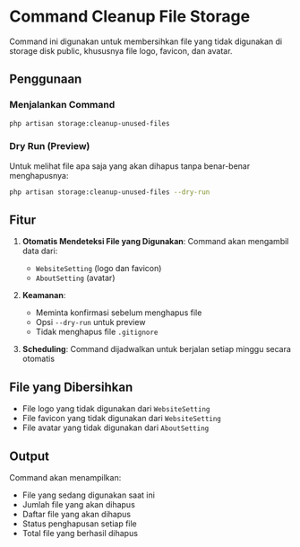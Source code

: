 # Command Cleanup File Storage

Command ini digunakan untuk membersihkan file yang tidak digunakan di storage disk public, khususnya file logo, favicon, dan avatar.

## Penggunaan

### Menjalankan Command
```bash
php artisan storage:cleanup-unused-files
```

### Dry Run (Preview)
Untuk melihat file apa saja yang akan dihapus tanpa benar-benar menghapusnya:
```bash
php artisan storage:cleanup-unused-files --dry-run
```

## Fitur

1. **Otomatis Mendeteksi File yang Digunakan**: Command akan mengambil data dari:
   - `WebsiteSetting` (logo dan favicon)
   - `AboutSetting` (avatar)

2. **Keamanan**: 
   - Meminta konfirmasi sebelum menghapus file
   - Opsi `--dry-run` untuk preview
   - Tidak menghapus file `.gitignore`

3. **Scheduling**: Command dijadwalkan untuk berjalan setiap minggu secara otomatis

## File yang Dibersihkan

- File logo yang tidak digunakan dari `WebsiteSetting`
- File favicon yang tidak digunakan dari `WebsiteSetting`  
- File avatar yang tidak digunakan dari `AboutSetting`

## Output

Command akan menampilkan:
- File yang sedang digunakan saat ini
- Jumlah file yang akan dihapus
- Daftar file yang akan dihapus
- Status penghapusan setiap file
- Total file yang berhasil dihapus 